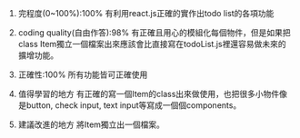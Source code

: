 1. 完程度(0~100%):100%
有利用react.js正確的實作出todo list的各項功能

2. coding quality(自由作答):98%
有正確且用心的模組化每個物件，但是如果把class Item獨立一個檔案出來應該會比直接寫在todoList.js裡還容易做未來的擴增功能。

3. 正確性:100%
所有功能皆可正確使用

4. 值得學習的地方
有正確的寫一個Item的class出來做使用，也把很多小物件像是button, check input, text input等寫成一個個components。

5. 建議改進的地方
將Item獨立出一個檔案。
